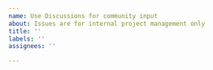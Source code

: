 ```yaml
---
name: Use Discussions for community input
about: Issues are for internal project management only
title: ''
labels: ''
assignees: ''

---
```



